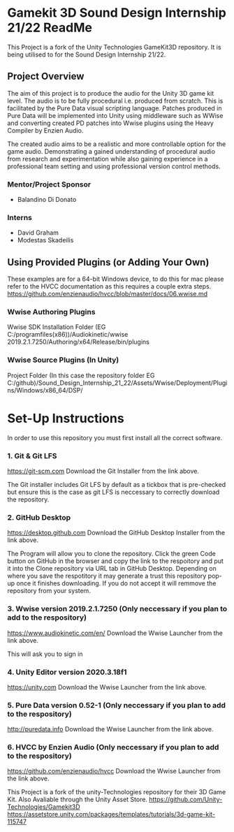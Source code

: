 # Gamekit 3D Sound Design Internship 21/22 ReadMe

This Project is a fork of the Unity Technologies GameKit3D repository. It is being utilised to for the Sound Design Internship 21/22.

## Project Overview
The aim of this project is to produce the audio for the Unity 3D game kit level. The audio is to be fully procedural i.e. produced from scratch. This is facilitated by the Pure Data visual scripting language. Patches produced in Pure Data will be implemented into Unity using middleware such as WWise and converting created PD patches into Wwise plugins using the Heavy Compiler by Enzien Audio.

The created audio aims to be a realistic and more controllable option for the game audio. Demonstrating a gained understanding of procedural audio from research and experimentation while also gaining experience in a professional team setting and using professional version control methods.

### Mentor/Project Sponsor
 - Balandino Di Donato 

### Interns 
 - David Graham
 - Modestas Skadeilis 

## Using Provided Plugins (or Adding Your Own)
These examples are for a 64-bit Windows device, to do this for mac please refer to the HVCC documentation as this requires a couple extra steps. https://github.com/enzienaudio/hvcc/blob/master/docs/06.wwise.md

### Wwise Authoring Plugins
Wwise SDK Installation Folder (EG C:/programfiles(x86))/Audiokinetic/wwise 2019.2.1.7250/Authoring/x64/Release/bin/plugins

### Wwise Source Plugins (In Unity)
Project Folder (In this case the repository folder EG C:/github)/Sound_Design_Internship_21_22/Assets/Wwise/Deployment/Plugins/Windows/x86_64/DSP/

# Set-Up Instructions
In order to use this repository you must first install all the correct software. 
### 1. Git & Git LFS
https://git-scm.com
Download the Git Installer from the link above. <p>
The Git installer includes Git LFS by default as a tickbox that is pre-checked but ensure this is the case as git LFS is neccessary to correctly download the repository. 

### 2. GitHub Desktop
https://desktop.github.com
Download the GitHub Desktop Installer from the link above. <p>
The Program will allow you to clone the repository. Click the green Code button on GitHub in the browser and copy the link to the respoitory and put it into the Clone repository via URL tab in GitHub Desktop. Depending on where you save the respotitory it may generate a trust this repository pop-up once it finishes downloading. If you do not accept it will remmove the repository from your system.

### 3. Wwise version 2019.2.1.7250 (Only neccessary if you plan to add to the respository) 
https://www.audiokinetic.com/en/
Download the Wwise Launcher from the link above. <p>
This will ask you to sign in 
### 4. Unity Editor version 2020.3.18f1
https://unity.com
Download the Wwise Launcher from the link above. <p>

### 5. Pure Data version 0.52-1 (Only neccessary if you plan to add to the respository)
http://puredata.info
Download the Wwise Launcher from the link above. <p>

### 6. HVCC by Enzien Audio (Only neccessary if you plan to add to the respository)
https://github.com/enzienaudio/hvcc
Download the Wwise Launcher from the link above. <p>

This Project is a fork of the unity-Technologies repository for their 3D Game Kit. Also Avaliable through the Unity Asset Store.
https://github.com/Unity-Technologies/Gamekit3D
https://assetstore.unity.com/packages/templates/tutorials/3d-game-kit-115747
